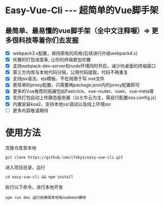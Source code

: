 # Easy-Vue-Cli --- 超简单的Vue脚手架
## 最简单、最易懂的vue脚手架（全中文注释喔）=> 更多很科技等着你们去发掘
- [x] webpack3.x配置，保持原有的风格(后续进行升级webpack4.x)
- [x] 优雅的打包进度条, 让你的终端更加优雅
- [x] 支持webpack-dev-server和node环境同时开启，减少你桌面的终端窗口
- [x] 第三方内库与本地代码分隔，公用代码提取，代码不再重复
- [x] 支持jsx语法、ejs模板，不在局限于写.vue文件
- [x] 更简单的proxy配置，只需要再package.json内的proxy配置即可
- [x] 更多的Vue推荐的拓展包如Fastclick、vue-router、vuex、vue-meta等
- [x] 支持打包自动上传静态服务器（以七牛云为主，需自行配置oss.config.js）
- [x] 内置安装koa2，支持本地ssr调试以及线上环境ssr
- [ ] 更多内容敬请期待
# 使用方法
克隆仓库至本地
```
git clone https://github.com/iTobys/easy-vue-cli.git
```
进入项目目录，运行
```
cd easy-vue-cli && npm install
```
执行以下命令，进行本地开发
```
npm run dev 运行前确保本地有nodemon模块
```
